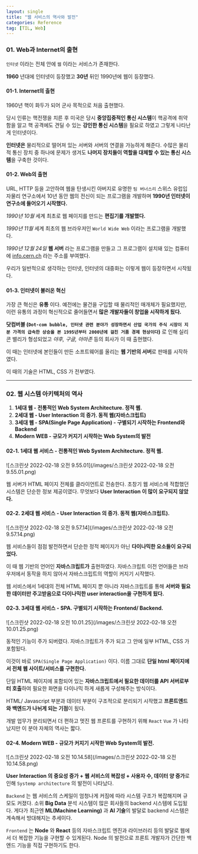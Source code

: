 ```yaml
---
layout: single
title: "웹 서비스의 역사와 발전"
categories: Reference
tag: [TIL, Web]
---
```


### 01. Web과 Internet의 출현

`인터넷` 이라는 전체 안에 `웹` 이라는 서비스가 존재한다.

**1960** 년대에 인터넷이 등장했고 **30년** 뒤인 1990년에 웹이 등장했다.

#### 01-1. Internet의 출현

1960년 핵이 화두가 되어 군사 목적으로 처음 출현했다.

당시 인류는 핵전쟁을 치른 후 미국은 당시 **중앙집중적인 통신 시스템**이 핵공격에 취약함을 알고 핵 공격에도 견딜 수 있는 **강인한 통신 시스템**을 필요로 하였고 그렇게 나타난게 인터넷이다.

**인터넷은** 물리적으로 떨어져 있는 서버와 서버의 연결을 가능하게 해준다. 수많은 물리적 통신 장치 중 하나에 문제가 생겨도 **나머지 장치들이 역할을 대체할 수 있는 통신 시스템**을 구축한 것이다.

#### 01-2. Web의 출현

URL, HTTP 등을 고안하여 웹을 탄생시킨 아버지로 유명한 `팀 버너스리` 스위스 유럽입자물리 연구소에서 10년 동안 웹의 전신이 되는 프로그램을 개발하며 **1990년 인터넷이 연구소에 들어오기 시작했다.**

_1990년 10월_ 세계 최초로 웹 페이지를 만드는 **편집기를 개발했다.**

_1990년 11월_ 세계 최초의 웹 브라우저인 `World Wide Web` 이라는 프로그램을 개발했다.

_1990년 12월 24일_ **웹 서버** 라는 프로그램을 만들고 그 프로그램이 설치돼 있는 컴퓨터에 [info.cern.ch](http://info.cern.ch/) 라는 주소를 부여했다.

우리가 일반적으로 생각하는 인터넷, 인터넷의 대중화는 이렇게 웹이 등장하면서 시작됬다.

#### 01-3. 인터넷이 불러온 혁신

가장 큰 혁신은 **유통** 이다. 예전에는 물건을 구입할 때 물리적인 매개체가 필요했지만, 이런 유통의 과정이 혁신적으로 줄어들면서 **많은 개발자들이 창업을 시작하게 됬다.**

**닷컴버블 (`Dot-com bubble, 인터넷 관련 분야가 성장하면서 산업 국가의 주식 시장이 지분 가격의 급속한 상승을 본 1995년부터 2000년에 걸친 거품 경제 현상이다`)** 로 인해 실리콘 밸리가 형성되었고 _야후, 구글, 아마존_ 등의 회사가 이 때 출현했다.

이 때는 인터넷에 본인들이 만든 소프트웨어를 올리는 **웹 기반의 서버**로 판매를 시작하였다.

이 때의 기술은 HTML, CSS 가 전부였다.

---

### 02. 웹 시스템 아키텍처의 역사

1. **1세대 웹 - 전통적인 Web System Architecture. 정적 웹.**
2. **2세대 웹 - User Interaction 의 증가. 동적 웹(자바스크립트)**
3. **3세대 웹 - SPA(Single Page Application) - 구별되기 시작하는 Frontend와 Backend**
4. **Modern WEB - 규모가 커지기 시작하는 Web System의 발전**

#### 02-1. 1세대 웹 서비스 - 전통적인 Web System Architecture. 정적 웹.

![스크린샷 2022-02-18 오전 9.55.01](/images/스크린샷 2022-02-18 오전 9.55.01.png)

웹 서버가 HTML 페이지 전체를 클라이언트로 전송한다. 초창기 웹 서비스에 적합했던 시스템은 단순한 정보 제공이였다. 무엇보다 **User Interaction 이 많이 요구되지 않았다.**

#### 02-2. 2세대 웹 서비스 - User Interaction 의 증가. 동적 웹(자바스크립트).

![스크린샷 2022-02-18 오전 9.57.14](/images/스크린샷 2022-02-18 오전 9.57.14.png)

웹 서비스들이 점점 발전하면서 단순한 정적 페이지가 아닌 **다이나믹한 요소들이 요구되었다.**

이 때 웹 기반의 언어인 **자바스크립트가** 출현하였다. 자바스크립트 이전 언어들은 브라우저에서 동작을 하지 않아서 자바스크립트의 역할이 커지기 시작했다.

웹 서비스에서 1세대의 전체 HTML 페이지 뿐 아니라 자바스크립트를 통해 **서버와 필요한 데이터만 주고받음으로 다이나믹한 user interaction을 구현하게 됬다.**

#### 02-3. 3세대 웹 서비스 - SPA. 구별되기 시작하는 Frontend/ Backend.

![스크린샷 2022-02-18 오전 10.01.25](/images/스크린샷 2022-02-18 오전 10.01.25.png)

동적인 기능이 주가 되버렸다. 자바스크립트가 주가 되고 그 안에 일부 HTML, CSS 가 포함됬다.

이것이 바로 `SPA(Single Page Application)` 이다. 이름 그대로 **단일 html 페이지에서 전체 웹 사이트/서비스를 구현한다.**

단일 HTML 페이지에 포함되어 있는 **자바스크립트에서 필요한 데이터를 API 서버로부터 호출**하여 필요한 화면을 다이나믹 하게 새롭게 구성해주는 방식이다.

HTML/ Javascript 부분과 데이터 부분이 구조적으로 분리되기 시작했고 **프론트엔드와 백엔드가 나뉘게 되는 기점**이 됬다.

개발 업무가 분리되면서 더 편하고 멋진 웹 프론트를 구현하기 위해 `React` `Vue` 가 나타났지만 이 분야 자체의 역사는 짧다.

#### 02-4. Modern WEB - 규모가 커지기 시작한 Web System의 발전.

![스크린샷 2022-02-18 오전 10.14.58](/images/스크린샷 2022-02-18 오전 10.14.58.png)

**User Interaction 의 중요성 증가 + 웹 서비스의 복잡성 + 사용자 수, 데이터 양 증가**로 인해 `Systemp architecture` 의 발전이 나타났다.

`Backend` 는 웹 서비스의 스케일이 엄청나게 커짐에 따라 시스템 구조가 복잡해지며 규모도 커졌다. 소위 **Big Data** 분석 시스템이 많은 회사들의 backend 시스템에 도입됬다. 게다가 최근엔 **ML(Machine Learning)** 과 **AI 기술**의 발달로 backend 시스템은 계속해서 방대해지는 추세이다.

`Frontend` 는 **Node** 와 **React** 등의 자바스크립트 엔진과 라이브러리 등의 발달로 웹에서 더 복잡한 기능을 구현할 수 있게된다. Node 의 발전으로 프론트 개발자가 간단한 백엔드 기능을 직접 구현하기도 한다.
